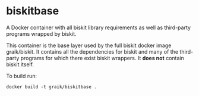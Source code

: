 # biskitbase
A Docker container with all biskit library requirements as well as third-party programs wrapped by biskit.

This container is the base layer used by the full biskit docker image graik/biskit. It contains all the dependencies for biskit and 
many of the third-party programs for which there exist biskit wrappers. It **does not** contain biskit itself. 

To build run:

```
docker build -t graik/biskitbase .
```

